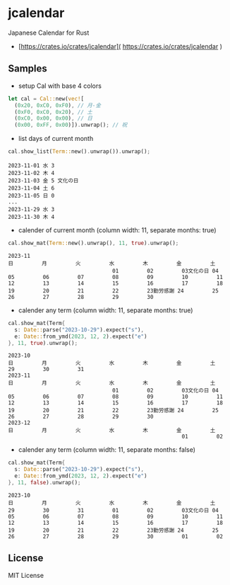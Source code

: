 jcalendar
=========

Japanese Calendar for Rust

- [https://crates.io/crates/jcalendar]( https://crates.io/crates/jcalendar )


Samples
-------

- setup Cal with base 4 colors

```rust
let cal = Cal::new(vec![
  (0x20, 0xC0, 0xF0), // 月-金
  (0xF0, 0xC0, 0x20), // 土
  (0xC0, 0x00, 0x00), // 日
  (0x00, 0xFF, 0x00)]).unwrap(); // 祝
```

- list days of current month

```rust
cal.show_list(Term::new().unwrap()).unwrap();
```

```
2023-11-01 水 3
2023-11-02 木 4
2023-11-03 金 5 文化の日
2023-11-04 土 6
2023-11-05 日 0
...
2023-11-29 水 3
2023-11-30 木 4
```

- calender of current month (column width: 11, separate months: true)

```rust
cal.show_mat(Term::new().unwrap(), 11, true).unwrap();
```

```
2023-11
日         月         火         水         木         金         土
                                 01         02         03文化の日 04
05         06         07         08         09         10         11
12         13         14         15         16         17         18
19         20         21         22         23勤労感謝 24         25
26         27         28         29         30
```

- calender any term (column width: 11, separate months: true)

```rust
cal.show_mat(Term{
  s: Date::parse("2023-10-29").expect("s"),
  e: Date::from_ymd(2023, 12, 2).expect("e")
}, 11, true).unwrap();
```

```
2023-10
日         月         火         水         木         金         土
29         30         31
2023-11
日         月         火         水         木         金         土
                                 01         02         03文化の日 04
05         06         07         08         09         10         11
12         13         14         15         16         17         18
19         20         21         22         23勤労感謝 24         25
26         27         28         29         30
2023-12
日         月         火         水         木         金         土
                                                       01         02
```

- calender any term (column width: 11, separate months: false)

```rust
cal.show_mat(Term{
  s: Date::parse("2023-10-29").expect("s"),
  e: Date::from_ymd(2023, 12, 2).expect("e")
}, 11, false).unwrap();
```

```
2023-10
日         月         火         水         木         金         土
29         30         31         01         02         03文化の日 04
05         06         07         08         09         10         11
12         13         14         15         16         17         18
19         20         21         22         23勤労感謝 24         25
26         27         28         29         30         01         02
```


License
-------

MIT License
